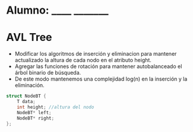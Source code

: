 # Alumno: ____   _______

# AVL Tree

- Modificar los algoritmos de inserción y eliminacion para mantener actualizado la altura de cada nodo en el atributo height. 
- Agregar las funciones de rotación para mantener autobalanceado el árbol binario de búsqueda.
- De este modo mantenemos una complejidad log(n) en la inserción y la eliminación.

```cpp
struct NodeBT {
    T data;
    int height; //altura del nodo
    NodeBT* left; 
    NodeBT* right; 
};
```


